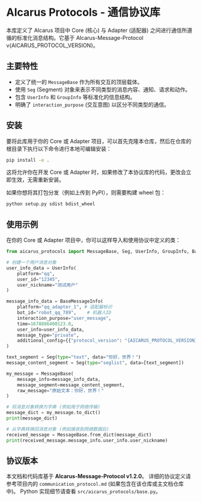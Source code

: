 # AIcarus Protocols - 通信协议库

本库定义了 AIcarus 项目中 Core (核心) 与 Adapter (适配器) 之间进行通信所遵循的标准化消息结构。它基于 AIcarus-Message-Protocol v{AICARUS_PROTOCOL_VERSION}。

## 主要特性

* 定义了统一的 `MessageBase` 作为所有交互的顶层载体。
* 使用 `Seg` (Segment) 对象来表示不同类型的消息内容、通知、请求和动作。
* 包含 `UserInfo` 和 `GroupInfo` 等标准化的信息结构。
* 明确了 `interaction_purpose` (交互意图) 以区分不同类型的通信。

## 安装

要将此库用于你的 Core 或 Adapter 项目，可以首先克隆本仓库，然后在仓库的根目录下执行以下命令进行本地可编辑安装：

```bash
pip install -e .
```

这将允许你在开发 Core 或 Adapter 时，如果修改了本协议库的代码，更改会立即生效，无需重新安装。

如果你想将其打包分发（例如上传到 PyPI），则需要构建 wheel 包：
```bash
python setup.py sdist bdist_wheel
```

## 使用示例

在你的 Core 或 Adapter 项目中，你可以这样导入和使用协议中定义的类：

```python
from aicarus_protocols import MessageBase, Seg, UserInfo, GroupInfo, BaseMessageInfo

# 创建一个用户消息对象
user_info_data = UserInfo(
    platform="qq",
    user_id="12345",
    user_nickname="测试用户"
)

message_info_data = BaseMessageInfo(
    platform="qq_adapter_1", # 适配器标识
    bot_id="robot_qq_789",    # 机器人ID
    interaction_purpose="user_message",
    time=1678886400123.0,
    user_info=user_info_data,
    message_type="private",
    additional_config={{"protocol_version": "{AICARUS_PROTOCOL_VERSION}"}} # 使用f-string插入版本
)

text_segment = Seg(type="text", data="你好，世界！")
message_content_segment = Seg(type="seglist", data=[text_segment])

my_message = MessageBase(
    message_info=message_info_data,
    message_segment=message_content_segment,
    raw_message="原始文本：你好，世界！"
)

# 将消息对象转换为字典 (例如用于网络传输)
message_dict = my_message.to_dict()
print(message_dict)

# 从字典转换回消息对象 (例如接收到网络数据后)
received_message = MessageBase.from_dict(message_dict)
print(received_message.message_info.user_info.user_nickname)
```

## 协议版本

本文档和代码库基于 **AIcarus-Message-Protocol v1.2.0**。
详细的协议定义请参考项目内的 `communication_protocol.md` (如果包含在该仓库或主文档仓库中)。
Python 实现细节请查看 `src/aicarus_protocols/base.py`。